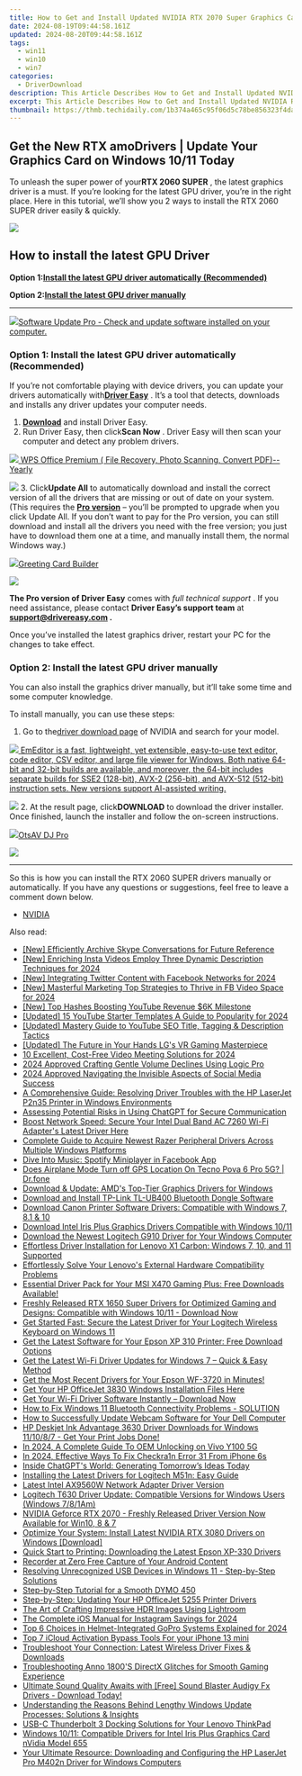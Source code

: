 ```yaml
---
title: How to Get and Install Updated NVIDIA RTX 2070 Super Graphics Card Drivers on Windows 11
date: 2024-08-19T09:44:58.161Z
updated: 2024-08-20T09:44:58.161Z
tags:
  - win11
  - win10
  - win7
categories:
  - DriverDownload
description: This Article Describes How to Get and Install Updated NVIDIA RTX 2070 Super Graphics Card Drivers on Windows 11
excerpt: This Article Describes How to Get and Install Updated NVIDIA RTX 2070 Super Graphics Card Drivers on Windows 11
thumbnail: https://thmb.techidaily.com/1b374a465c95f06d5c78be856323f4da5e44fdc10fcab5198bc36f19c430691c.jpg
---
```


## Get the New RTX amoDrivers | Update Your Graphics Card on Windows 10/11 Today

To unleash the super power of your**RTX 2060 SUPER** , the latest graphics driver is a must. If you’re looking for the latest GPU driver, you’re in the right place. Here in this tutorial, we’ll show you 2 ways to install the RTX 2060 SUPER driver easily & quickly.

<!-- affiliate ads begin -->
<a href="https://secure.2checkout.com/order/checkout.php?PRODS=32667153&QTY=1&AFFILIATE=108875&CART=1"><img src="https://www.coolmuster.com/uploads/image/20201228/feature02.png" border="0"></a>
<!-- affiliate ads end -->
## How to install the latest GPU Driver

 **Option 1:[Install the latest GPU driver automatically (Recommended)](https://www.drivereasy.com/knowledge/rtx-2060-super-drivers-download-update-for-windows-10/#option1)**

 **Option 2:[Install the latest GPU driver manually](https://tools.techidaily.com/drivereasy/download/)**

---

<!-- affiliate ads begin -->
<a href="https://order.glarysoft.com/order/checkout.php?PRODS=4691139&QTY=1&AFFILIATE=108875&CART=1"><img src="https://secure.avangate.com/images/merchant/6734fa703f6633ab896eecbdfad8953a/products/SU-200-1.png" border="0">Software Update Pro - Check and update software installed on your computer. </a>
<!-- affiliate ads end -->
### Option 1: Install the latest GPU driver automatically (Recommended)

 If you’re not comfortable playing with device drivers, you can update your drivers automatically with[**Driver Easy**](https://tools.techidaily.com/drivereasy/download/) . It’s a tool that detects, downloads and installs any driver updates your computer needs.

1. **[Download](https://tools.techidaily.com/drivereasy/download/)**  and install Driver Easy.
2. Run Driver Easy, then click**Scan Now** . Driver Easy will then scan your computer and detect any problem drivers.  
<!-- affiliate ads begin -->
<a href="https://secure.2checkout.com/order/checkout.php?PRODS=38729081&QTY=1&AFFILIATE=108875&CART=1"><img src="https://website-prod.cache.wpscdn.com/img/wps-office-pdf-editor-1x.890dbda.png" border="0">
WPS Office Premium ( File Recovery, Photo Scanning, Convert PDF)--Yearly</a>
<!-- affiliate ads end -->
![](https://images.drivereasy.com/wp-content/uploads/2020/11/Scan-now-1.jpg)
3. Click**Update All** to automatically download and install the correct version of all the drivers that are missing or out of date on your system.  
 (This requires the **[Pro version](https://tools.techidaily.com/drivereasy/download/)**  – you’ll be prompted to upgrade when you click Update All. If you don’t want to pay for the Pro version, you can still download and install all the drivers you need with the free version; you just have to download them one at a time, and manually install them, the normal Windows way.)  
<!-- affiliate ads begin -->
<a href="https://secure.2checkout.com/order/checkout.php?PRODS=2067133&QTY=1&AFFILIATE=108875&CART=1"><img src="https://www.pearlmountainsoft.com/n_img/product/gcb/banScrn.jpg" border="0">Greeting Card Builder</a>
<!-- affiliate ads end -->
![](https://images.drivereasy.com/wp-content/uploads/2021/04/de-2060-super-update.jpg)

**The Pro version of Driver Easy** comes with _full technical support_ . If you need assistance, please contact **Driver Easy’s support team** at **[support@drivereasy.com](https://tools.techidaily.com/drivereasy/download/) .**

 Once you’ve installed the latest graphics driver, restart your PC for the changes to take effect.

### Option 2: Install the latest GPU driver manually

 You can also install the graphics driver manually, but it’ll take some time and some computer knowledge.

To install manually, you can use these steps:

1. Go to the[driver download page](https://tools.techidaily.com/drivereasy/download/) of NVIDIA and search for your model.  
<!-- affiliate ads begin -->
<a href="https://shop.emeditor.com/order/checkout.php?PRODS=4610657&QTY=1&AFFILIATE=108875&CART=1"><img src="https://www.emeditor.com/wp-content/uploads/2024/06/emeditor_chat_ai.png" border="0">
EmEditor is a fast, lightweight, yet extensible, easy-to-use text editor, code editor, CSV editor, and large file viewer for Windows. Both native 64-bit and 32-bit builds are available, and moreover, the 64-bit includes separate builds for SSE2 (128-bit), AVX-2 (256-bit), and AVX-512 (512-bit) instruction sets. New versions support AI-assisted writing.</a>
<!-- affiliate ads end -->
![](https://images.drivereasy.com/wp-content/uploads/2021/04/2060-super-manually-1.jpg)
2. At the result page, click**DOWNLOAD** to download the driver installer. Once finished, launch the installer and follow the on-screen instructions.  
<!-- affiliate ads begin -->
<a href="https://otszone.ots7.com/order/checkout.php?PRODS=4713321&QTY=1&AFFILIATE=108875&CART=1"><img src="https://green.ots7.com/screenshots/OtsAV/OtsAVDJ1.90-300x188.jpg" border="0">OtsAV DJ Pro</a>
<!-- affiliate ads end -->
![](https://images.drivereasy.com/wp-content/uploads/2021/04/2060-super-manually-2.jpg)

---

 So this is how you can install the RTX 2060 SUPER drivers manually or automatically. If you have any questions or suggestions, feel free to leave a comment down below.

* [NVIDIA](https://tools.techidaily.com/drivereasy/download/)

<ins class="adsbygoogle"
     style="display:block"
     data-ad-format="autorelaxed"
     data-ad-client="ca-pub-7571918770474297"
     data-ad-slot="1223367746"></ins>



<ins class="adsbygoogle"
     style="display:block"
     data-ad-client="ca-pub-7571918770474297"
     data-ad-slot="8358498916"
     data-ad-format="auto"
     data-full-width-responsive="true"></ins>

<span class="atpl-alsoreadstyle">Also read:</span>
<div><ul>
<li><a href="https://video-screen-grab.techidaily.com/new-efficiently-archive-skype-conversations-for-future-reference/"><u>[New] Efficiently Archive Skype Conversations for Future Reference</u></a></li>
<li><a href="https://instagram-video-recordings.techidaily.com/new-enriching-insta-videos-employ-three-dynamic-description-techniques-for-2024/"><u>[New] Enriching Insta Videos  Employ Three Dynamic Description Techniques for 2024</u></a></li>
<li><a href="https://twitter-videos.techidaily.com/new-integrating-twitter-content-with-facebook-networks-for-2024/"><u>[New] Integrating Twitter Content with Facebook Networks for 2024</u></a></li>
<li><a href="https://facebook-video-recording.techidaily.com/new-masterful-marketing-top-strategies-to-thrive-in-fb-video-space-for-2024/"><u>[New] Masterful Marketing  Top Strategies to Thrive in FB Video Space for 2024</u></a></li>
<li><a href="https://facebook-record-videos.techidaily.com/new-top-hashes-boosting-youtube-revenue-6k-milestone/"><u>[New] Top Hashes Boosting YouTube Revenue  $6K Milestone</u></a></li>
<li><a href="https://eaxpv-info.techidaily.com/updated-15-youtube-starter-templates-a-guide-to-popularity-for-2024/"><u>[Updated] 15 YouTube Starter Templates  A Guide to Popularity for 2024</u></a></li>
<li><a href="https://youtube-docs.techidaily.com/ed-mastery-guide-to-youtube-seo-title-tagging-and-description-tactics/"><u>[Updated] Mastery Guide to YouTube SEO  Title, Tagging & Description Tactics</u></a></li>
<li><a href="https://some-approaches.techidaily.com/updated-the-future-in-your-hands-lgs-vr-gaming-masterpiece/"><u>[Updated] The Future in Your Hands  LG's VR Gaming Masterpiece</u></a></li>
<li><a href="https://screen-capture.techidaily.com/10-excellent-cost-free-video-meeting-solutions-for-2024/"><u>10 Excellent, Cost-Free Video Meeting Solutions for 2024</u></a></li>
<li><a href="https://extra-tips.techidaily.com/2024-approved-crafting-gentle-volume-declines-using-logic-pro/"><u>2024 Approved  Crafting Gentle Volume Declines Using Logic Pro</u></a></li>
<li><a href="https://instagram-video-files.techidaily.com/2024-approved-navigating-the-invisible-aspects-of-social-media-success/"><u>2024 Approved  Navigating the Invisible Aspects of Social Media Success</u></a></li>
<li><a href="https://win-dash.techidaily.com/a-comprehensive-guide-resolving-driver-troubles-with-the-hp-laserjet-p2n35-printer-in-windows-environments/"><u>A Comprehensive Guide: Resolving Driver Troubles with the HP LaserJet P2n35 Printer in Windows Environments</u></a></li>
<li><a href="https://tech-haven.techidaily.com/assessing-potential-risks-in-using-chatgpt-for-secure-communication/"><u>Assessing Potential Risks in Using ChatGPT for Secure Communication</u></a></li>
<li><a href="https://win-dash.techidaily.com/boost-network-speed-secure-your-intel-dual-band-ac-7260-wi-fi-adapters-latest-driver-here/"><u>Boost Network Speed: Secure Your Intel Dual Band AC 7260 Wi-Fi Adapter's Latest Driver Here</u></a></li>
<li><a href="https://win-dash.techidaily.com/complete-guide-to-acquire-newest-razer-peripheral-drivers-across-multiple-windows-platforms/"><u>Complete Guide to Acquire Newest Razer Peripheral Drivers Across Multiple Windows Platforms</u></a></li>
<li><a href="https://facebook.techidaily.com/dive-into-music-spotify-miniplayer-in-facebook-app/"><u>Dive Into Music: Spotify Miniplayer in Facebook App</u></a></li>
<li><a href="https://fake-location.techidaily.com/does-airplane-mode-turn-off-gps-location-on-tecno-pova-6-pro-5g-drfone-by-drfone-virtual-android/"><u>Does Airplane Mode Turn off GPS Location On Tecno Pova 6 Pro 5G? | Dr.fone</u></a></li>
<li><a href="https://win-dash.techidaily.com/download-and-update-amds-top-tier-graphics-drivers-for-windows/"><u>Download & Update: AMD's Top-Tier Graphics Drivers for Windows</u></a></li>
<li><a href="https://win-dash.techidaily.com/download-and-install-tp-link-tl-ub400-bluetooth-dongle-software/"><u>Download and Install TP-Link TL-UB400 Bluetooth Dongle Software</u></a></li>
<li><a href="https://win-dash.techidaily.com/download-canon-printer-software-drivers-compatible-with-windows-7-81-and-10/"><u>Download Canon Printer Software Drivers: Compatible with Windows 7, 8.1 & 10</u></a></li>
<li><a href="https://win-dash.techidaily.com/download-intel-iris-plus-graphics-drivers-compatible-with-windows-1011/"><u>Download Intel Iris Plus Graphics Drivers Compatible with Windows 10/11</u></a></li>
<li><a href="https://win-dash.techidaily.com/download-the-newest-logitech-g910-driver-for-your-windows-computer/"><u>Download the Newest Logitech G910 Driver for Your Windows Computer</u></a></li>
<li><a href="https://win-dash.techidaily.com/effortless-driver-installation-for-lenovo-x1-carbon-windows-7-10-and-11-supported/"><u>Effortless Driver Installation for Lenovo X1 Carbon: Windows 7, 10, and 11 Supported</u></a></li>
<li><a href="https://win-dash.techidaily.com/effortlessly-solve-your-lenovos-external-hardware-compatibility-problems/"><u>Effortlessly Solve Your Lenovo's External Hardware Compatibility Problems</u></a></li>
<li><a href="https://win-dash.techidaily.com/essential-driver-pack-for-your-msi-x470-gaming-plus-free-downloads-available/"><u>Essential Driver Pack for Your MSI X470 Gaming Plus: Free Downloads Available!</u></a></li>
<li><a href="https://win-dash.techidaily.com/freshly-released-rtx-1650-super-drivers-for-optimized-gaming-and-designs-compatible-with-windows-1011-download-now/"><u>Freshly Released RTX 1650 Super Drivers for Optimized Gaming and Designs: Compatible with Windows 10/11 - Download Now</u></a></li>
<li><a href="https://win-dash.techidaily.com/get-started-fast-secure-the-latest-driver-for-your-logitech-wireless-keyboard-on-windows-11/"><u>Get Started Fast: Secure the Latest Driver for Your Logitech Wireless Keyboard on Windows 11</u></a></li>
<li><a href="https://win-dash.techidaily.com/get-the-latest-software-for-your-epson-xp-310-printer-free-download-options/"><u>Get the Latest Software for Your Epson XP 310 Printer: Free Download Options</u></a></li>
<li><a href="https://win-dash.techidaily.com/get-the-latest-wi-fi-driver-updates-for-windows-7-quick-and-easy-method/"><u>Get the Latest Wi-Fi Driver Updates for Windows 7 – Quick & Easy Method</u></a></li>
<li><a href="https://win-dash.techidaily.com/get-the-most-recent-drivers-for-your-epson-wf-3720-in-minutes/"><u>Get the Most Recent Drivers for Your Epson WF-3720 in Minutes!</u></a></li>
<li><a href="https://win-dash.techidaily.com/1722961921788-get-your-hp-officejet-3830-windows-installation-files-here/"><u>Get Your HP OfficeJet 3830 Windows Installation Files Here</u></a></li>
<li><a href="https://win-dash.techidaily.com/1722973302566-get-your-wi-fi-driver-software-instantly-download-now/"><u>Get Your Wi-Fi Driver Software Instantly – Download Now</u></a></li>
<li><a href="https://win-dash.techidaily.com/how-to-fix-windows-11-bluetooth-connectivity-problems-solution/"><u>How to Fix Windows 11 Bluetooth Connectivity Problems - SOLUTION</u></a></li>
<li><a href="https://win-dash.techidaily.com/how-to-successfully-update-webcam-software-for-your-dell-computer/"><u>How to Successfully Update Webcam Software for Your Dell Computer</u></a></li>
<li><a href="https://win-dash.techidaily.com/1722958421392-hp-deskjet-ink-advantage-3630-driver-downloads-for-windows-111087-get-your-print-jobs-done/"><u>HP Deskjet Ink Advantage 3630 Driver Downloads for Windows 11/10/8/7 - Get Your Print Jobs Done!</u></a></li>
<li><a href="https://unlock-android.techidaily.com/in-2024-a-complete-guide-to-oem-unlocking-on-vivo-y100-5g-by-drfone-android/"><u>In 2024, A Complete Guide To OEM Unlocking on Vivo Y100 5G</u></a></li>
<li><a href="https://activate-lock.techidaily.com/in-2024-effective-ways-to-fix-checkra1n-error-31-from-iphone-6s-by-drfone-ios/"><u>In 2024, Effective Ways To Fix Checkra1n Error 31 From iPhone 6s</u></a></li>
<li><a href="https://tech-revival.techidaily.com/inside-chatgpts-world-generating-tomorrows-ideas-today/"><u>Inside ChatGPT's World: Generating Tomorrow’s Ideas Today</u></a></li>
<li><a href="https://win-dash.techidaily.com/installing-the-latest-drivers-for-logitech-m51n-easy-guide/"><u>Installing the Latest Drivers for Logitech M51n: Easy Guide</u></a></li>
<li><a href="https://win-dash.techidaily.com/latest-intel-ax9560w-network-adapter-driver-version/"><u>Latest Intel AX9560W Network Adapter Driver Version</u></a></li>
<li><a href="https://win-dash.techidaily.com/logitech-t630-driver-update-compatible-versions-for-windows-users-windows-781am/"><u>Logitech T630 Driver Update: Compatible Versions for Windows Users (Windows 7/8/1Am)</u></a></li>
<li><a href="https://win-dash.techidaily.com/nvidia-geforce-rtx-2070-freshly-released-driver-version-now-available-for-win10-8-and-7/"><u>NVIDIA Geforce RTX 2070 - Freshly Released Driver Version Now Available for Win10, 8 & 7</u></a></li>
<li><a href="https://win-dash.techidaily.com/optimize-your-system-install-latest-nvidia-rtx-3080-drivers-on-windows-download/"><u>Optimize Your System: Install Latest NVIDIA RTX 3080 Drivers on Windows [Download]</u></a></li>
<li><a href="https://win-dash.techidaily.com/quick-start-to-printing-downloading-the-latest-epson-xp-330-drivers/"><u>Quick Start to Printing: Downloading the Latest Epson XP-330 Drivers</u></a></li>
<li><a href="https://video-capture.techidaily.com/recorder-at-zero-free-capture-of-your-android-content/"><u>Recorder at Zero  Free Capture of Your Android Content</u></a></li>
<li><a href="https://win-dash.techidaily.com/resolving-unrecognized-usb-devices-in-windows-11-step-by-step-solutions/"><u>Resolving Unrecognized USB Devices in Windows 11 - Step-by-Step Solutions</u></a></li>
<li><a href="https://win-dash.techidaily.com/step-by-step-tutorial-for-a-smooth-dymo-450/"><u>Step-by-Step Tutorial for a Smooth DYMO 450</u></a></li>
<li><a href="https://win-dash.techidaily.com/step-by-step-updating-your-hp-officejet-5255-printer-drivers/"><u>Step-by-Step: Updating Your HP OfficeJet 5255 Printer Drivers</u></a></li>
<li><a href="https://extra-information.techidaily.com/the-art-of-crafting-impressive-hdr-images-using-lightroom/"><u>The Art of Crafting Impressive HDR Images Using Lightroom</u></a></li>
<li><a href="https://instagram-video-recordings.techidaily.com/the-complete-ios-manual-for-instagram-savings-for-2024/"><u>The Complete iOS Manual for Instagram Savings for 2024</u></a></li>
<li><a href="https://some-guidance.techidaily.com/top-6-choices-in-helmet-integrated-gopro-systems-explained-for-2024/"><u>Top 6 Choices in Helmet-Integrated GoPro Systems Explained for 2024</u></a></li>
<li><a href="https://activate-lock.techidaily.com/top-7-icloud-activation-bypass-tools-for-your-iphone-13-mini-by-drfone-ios/"><u>Top 7 iCloud Activation Bypass Tools For your iPhone 13 mini</u></a></li>
<li><a href="https://win-dash.techidaily.com/1722963051877-troubleshoot-your-connection-latest-wireless-driver-fixes-and-downloads/"><u>Troubleshoot Your Connection: Latest Wireless Driver Fixes & Downloads</u></a></li>
<li><a href="https://program-issues.techidaily.com/troubleshooting-anno-1800s-directx-glitches-for-smooth-gaming-experience/"><u>Troubleshooting Anno 1800'S DirectX Glitches for Smooth Gaming Experience</u></a></li>
<li><a href="https://driver-download.techidaily.com/ultimate-sound-quality-awaits-with-free-sound-blaster-audigy-fx-drivers-download-today/"><u>Ultimate Sound Quality Awaits with [Free] Sound Blaster Audigy Fx Drivers - Download Today!</u></a></li>
<li><a href="https://tech-haven.techidaily.com/understanding-the-reasons-behind-lengthy-windows-update-processes-solutions-and-insights/"><u>Understanding the Reasons Behind Lengthy Windows Update Processes: Solutions & Insights</u></a></li>
<li><a href="https://win-dash.techidaily.com/usb-c-thunderbolt-3-docking-solutions-for-your-lenovo-thinkpad/"><u>USB-C Thunderbolt 3 Docking Solutions for Your Lenovo ThinkPad</u></a></li>
<li><a href="https://win-dash.techidaily.com/windows-1011-compatible-drivers-for-intel-iris-plus-graphics-card-nvidia-model-655/"><u>Windows 10/11: Compatible Drivers for Intel Iris Plus Graphics Card nVidia Model 655</u></a></li>
<li><a href="https://win-dash.techidaily.com/your-ultimate-resource-downloading-and-configuring-the-hp-laserjet-pro-m402n-driver-for-windows-computers/"><u>Your Ultimate Resource: Downloading and Configuring the HP LaserJet Pro M402n Driver for Windows Computers</u></a></li>
</ul></div>
